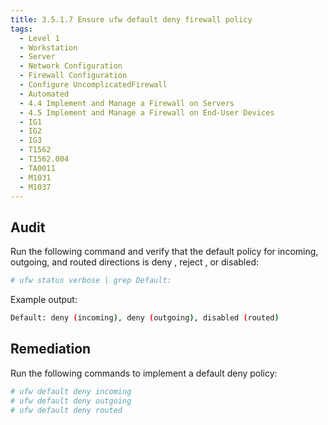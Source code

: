 ```yaml
---
title: 3.5.1.7 Ensure ufw default deny firewall policy
tags:
  - Level 1
  - Workstation
  - Server
  - Network Configuration
  - Firewall Configuration
  - Configure UncomplicatedFirewall
  - Automated
  - 4.4 Implement and Manage a Firewall on Servers
  - 4.5 Implement and Manage a Firewall on End-User Devices
  - IG1
  - IG2
  - IG3
  - T1562
  - T1562.004
  - TA0011
  - M1031
  - M1037
---
```


## Audit
Run the following command and verify that the default policy for incoming, outgoing, and routed directions is deny , reject , or disabled:
```bash
# ufw status verbose | grep Default:
```

Example output:
```bash
Default: deny (incoming), deny (outgoing), disabled (routed)
```

## Remediation
Run the following commands to implement a default deny policy:
```bash
# ufw default deny incoming
# ufw default deny outgoing
# ufw default deny routed
```
